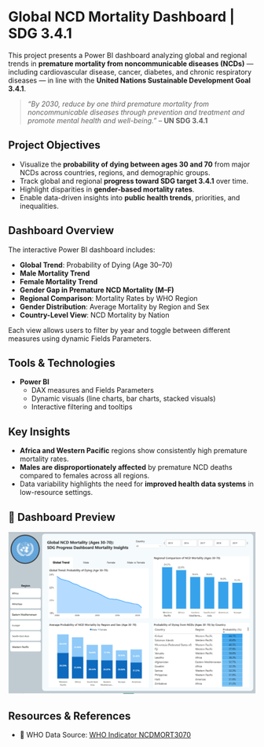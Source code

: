 # Global NCD Mortality Dashboard | SDG 3.4.1

This project presents a Power BI dashboard analyzing global and regional trends in **premature mortality from noncommunicable diseases (NCDs)** — including cardiovascular disease, cancer, diabetes, and chronic respiratory diseases — in line with the **United Nations Sustainable Development Goal 3.4.1**.

> _“By 2030, reduce by one third premature mortality from noncommunicable diseases through prevention and treatment and promote mental health and well-being.”_ – **UN SDG 3.4.1**



## Project Objectives

- Visualize the **probability of dying between ages 30 and 70** from major NCDs across countries, regions, and demographic groups.
- Track global and regional **progress toward SDG target 3.4.1** over time.
- Highlight disparities in **gender-based mortality rates**.
- Enable data-driven insights into **public health trends**, priorities, and inequalities.



## Dashboard Overview

The interactive Power BI dashboard includes:

- **Global Trend**: Probability of Dying (Age 30–70)
- **Male Mortality Trend**
- **Female Mortality Trend**
- **Gender Gap in Premature NCD Mortality (M–F)**
- **Regional Comparison**: Mortality Rates by WHO Region
- **Gender Distribution**: Average Mortality by Region and Sex
- **Country-Level View**: NCD Mortality by Nation

Each view allows users to filter by year and toggle between different measures using dynamic Fields Parameters.



## Tools & Technologies

- **Power BI**
  - DAX measures and Fields Parameters
  - Dynamic visuals (line charts, bar charts, stacked visuals)
  - Interactive filtering and tooltips



## Key Insights

- **Africa and Western Pacific** regions show consistently high premature mortality rates.
- **Males are disproportionately affected** by premature NCD deaths compared to females across all regions.
- Data variability highlights the need for **improved health data systems** in low-resource settings.




## 📸 Dashboard Preview

![Dashboard Preview](./images/ncd_dashboard3.PNG)


## Resources & References

- 📂 WHO Data Source: [WHO Indicator NCDMORT3070](https://www.who.int/data/gho/data/themes/topics/topic-details/GHO/ncd-mortality)





